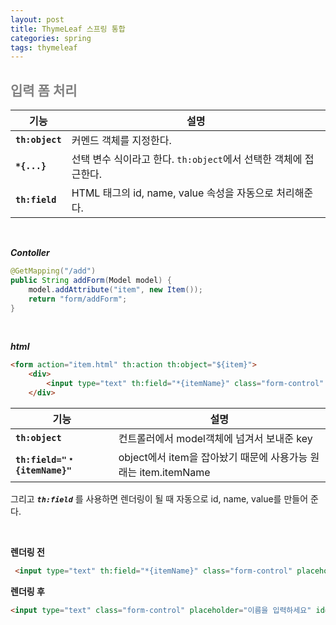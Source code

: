 ```yaml
---
layout: post
title: ThymeLeaf 스프링 통합
categories: spring
tags: thymeleaf
---
```


## <span style="color:gray">입력 폼 처리</span>


|기능|설명|
|----|----|
|**`th:object`**|커멘드 객체를 지정한다.|
|**`*{...}`**|선택 변수 식이라고 한다. `th:object`에서 선택한 객체에 접근한다.|
|**`th:field`**|HTML 태그의 id, name, value 속성을 자동으로 처리해준다.|

<br>

***Contoller***
```java
@GetMapping("/add")
public String addForm(Model model) {
    model.addAttribute("item", new Item());
    return "form/addForm";
}
```

<br>

***html***
```html
<form action="item.html" th:action th:object="${item}">
    <div>
        <input type="text" th:field="*{itemName}" class="form-control" placeholder="이름을 입력하세요">
    </div>
```

|기능|설명|
|----|----|
|**`th:object`**|컨트롤러에서 model객체에 넘겨서 보내준 key|
|**`th:field="﹡{itemName}"`**|object에서 item을 잡아놨기 때문에 사용가능 원래는 item.itemName|

그리고 ***`th:field`*** 를 사용하면 렌더링이 될 때 자동으로 id, name, value를 만들어 준다. 

<br>


**렌더링 전**
```html
 <input type="text" th:field="*{itemName}" class="form-control" placeholder="이름을 입력하세요">
```


**렌더링 후**
```html
<input type="text" class="form-control" placeholder="이름을 입력하세요" id="itemName" name="itemName" value="">
```
